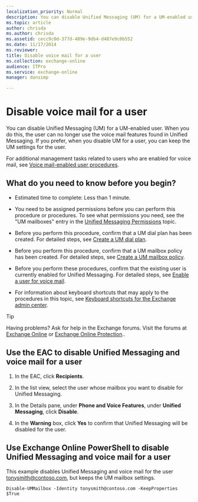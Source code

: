 ```yaml
---
localization_priority: Normal
description: You can disable Unified Messaging (UM) for a UM-enabled user. When you do this, the user can no longer use the voice mail features found in Unified Messaging. If you prefer, when you disable UM for a user, you can keep the UM settings for the user.
ms.topic: article
author: chrisda
ms.author: chrisda
ms.assetid: cecc9c0d-377d-489e-9db4-d487e9c0b552
ms.date: 11/17/2014
ms.reviewer: 
title: Disable voice mail for a user
ms.collection: exchange-online
audience: ITPro
ms.service: exchange-online
manager: dansimp

---
```


# Disable voice mail for a user

You can disable Unified Messaging (UM) for a UM-enabled user. When you do this, the user can no longer use the voice mail features found in Unified Messaging. If you prefer, when you disable UM for a user, you can keep the UM settings for the user.

For additional management tasks related to users who are enabled for voice mail, see [Voice mail-enabled user procedures](voice-mail-enabled-user-procedures.md).

## What do you need to know before you begin?

- Estimated time to complete: Less than 1 minute.

- You need to be assigned permissions before you can perform this procedure or procedures. To see what permissions you need, see the "UM mailboxes" entry in the [Unified Messaging Permissions](https://technet.microsoft.com/library/d326c3bc-8f33-434a-bf02-a83cc26a5498.aspx) topic.

- Before you perform this procedure, confirm that a UM dial plan has been created. For detailed steps, see [Create a UM dial plan](../../voice-mail-unified-messaging/connect-voice-mail-system/create-um-dial-plan.md).

- Before you perform this procedure, confirm that a UM mailbox policy has been created. For detailed steps, see [Create a UM mailbox policy](create-um-mailbox-policy.md).

- Before you perform these procedures, confirm that the existing user is currently enabled for Unified Messaging. For detailed steps, see [Enable a user for voice mail](enable-a-user-for-voice-mail.md).

- For information about keyboard shortcuts that may apply to the procedures in this topic, see [Keyboard shortcuts for the Exchange admin center](../../accessibility/keyboard-shortcuts-in-admin-center.md).

> [!TIP]
> Having problems? Ask for help in the Exchange forums. Visit the forums at [Exchange Online](https://go.microsoft.com/fwlink/p/?linkId=267542) or [Exchange Online Protection](https://go.microsoft.com/fwlink/p/?linkId=285351)..

## Use the EAC to disable Unified Messaging and voice mail for a user

1. In the EAC, click **Recipients**.

2. In the list view, select the user whose mailbox you want to disable for Unified Messaging.

3. In the Details pane, under **Phone and Voice Features**, under **Unified Messaging**, click **Disable**.

4. In the **Warning** box, click **Yes** to confirm that Unified Messaging will be disabled for the user.

## Use Exchange Online PowerShell to disable Unified Messaging and voice mail for a user

This example disables Unified Messaging and voice mail for the user tonysmith@contoso.com, but keeps the UM mailbox settings.

```
Disable-UMMailbox -Identity tonysmith@contoso.com -KeepProperties $True
```



